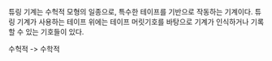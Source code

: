 튜링 기계는 수헉적 모형의 일종으로, 특수한 테이프를 기반으로 작동하는 기계이다. 튜링 기계가 사용하는 테이프 위에는 테이프 머릿기호를 바탕으로 기계가 인식하거나 기록할 수 있는 기호들이 있다. 

수헉적 -> 수학적
